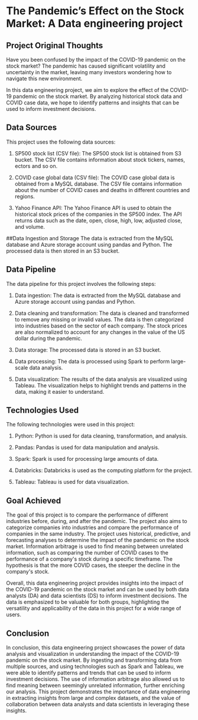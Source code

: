 
# The Pandemic’s Effect on the Stock Market: A Data engineering project

## Project Original Thoughts
Have you been confused by the impact of the COVID-19 pandemic on the stock market? The pandemic has caused significant volatility and uncertainty in the market, leaving many investors wondering how to navigate this new environment.

In this data engineering project, we aim to explore the effect of the COVID-19 pandemic on the stock market. By analyzing historical stock data and COVID case data, we hope to identify patterns and insights that can be used to inform investment decisions.

## Data Sources
This project uses the following data sources:

1. SP500 stock list (CSV file): The SP500 stock list is obtained from S3 bucket. The CSV file contains information about stock tickers, names, ectors and so on.

2. COVID case global data (CSV file): The COVID case global data is obtained from a MySQL database. The CSV file contains information about the number of COVID cases and deaths in different countries and regions.

3. Yahoo Finance API: The Yahoo Finance API is used to obtain the historical stock prices of the companies in the SP500 index. The API returns data such as the date, open, close, high, low, adjusted close, and volume.

##Data Ingestion and Storage
The data is extracted from the MySQL database and Azure storage account using pandas and Python. The processed data is then stored in an S3 bucket.

## Data Pipeline
The data pipeline for this project involves the following steps:

1. Data ingestion: The data is extracted from the MySQL database and Azure storage account using pandas and Python.

2. Data cleaning and transformation: The data is cleaned and transformed to remove any missing or invalid values. The data is then categorized into industries based on the sector of each company. The stock prices are also normalized to account for any changes in the value of the US dollar during the pandemic.

3. Data storage: The processed data is stored in an S3 bucket.

4. Data processing: The data is processed using Spark to perform large-scale data analysis.

5. Data visualization: The results of the data analysis are visualized using Tableau. The visualization helps to highlight trends and patterns in the data, making it easier to understand.

## Technologies Used
The following technologies were used in this project:

1. Python: Python is used for data cleaning, transformation, and analysis.

2. Pandas: Pandas is used for data manipulation and analysis.

3. Spark: Spark is used for processing large amounts of data.

4. Databricks: Databricks is used as the computing platform for the project.

5. Tableau: Tableau is used for data visualization.

## Goal Achieved

The goal of this project is to compare the performance of different industries before, during, and after the pandemic. The project also aims to categorize companies into industries and compare the performance of companies in the same industry. The project uses historical, predictive, and forecasting analyses to determine the impact of the pandemic on the stock market. Information arbitrage is used to find meaning between unrelated information, such as comparing the number of COVID cases to the performance of a company's stock during a specific timeframe. The hypothesis is that the more COVID cases, the steeper the decline in the company's stock.

Overall, this data engineering project provides insights into the impact of the COVID-19 pandemic on the stock market and can be used by both data analysts (DA) and data scientists (DS) to inform investment decisions. The data is emphasized to be valuable for both groups, highlighting the versatility and applicability of the data in this project for a wide range of users.

## Conclusion
In conclusion, this data engineering project showcases the power of data analysis and visualization in understanding the impact of the COVID-19 pandemic on the stock market. By ingesting and transforming data from multiple sources, and using technologies such as Spark and Tableau, we were able to identify patterns and trends that can be used to inform investment decisions. The use of information arbitrage also allowed us to find meaning between seemingly unrelated information, further enriching our analysis. This project demonstrates the importance of data engineering in extracting insights from large and complex datasets, and the value of collaboration between data analysts and data scientists in leveraging these insights.
